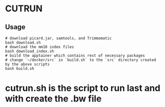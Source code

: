 # CUTRUN
## Usage
```
# download picard.jar, samtools, and Trimmomatic
bash download.sh
# download the mm10 index files
bash download_index.sh
# build the apptainer which contains rest of necessary packages
# change `~/docker/src` in `build.sh` to the `src` directory created by the above scripts
bash build.sh
```
# cutrun.sh is the script to run last and with create the .bw file
